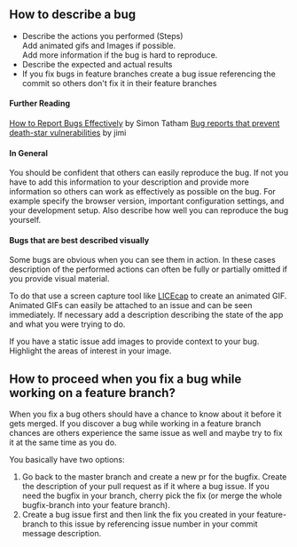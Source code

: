 
## How to describe a bug


- Describe the actions you performed (Steps)  
  Add animated gifs and Images if possible.  
  Add more information if the bug is hard to reproduce.
- Describe the expected and actual results
- If you fix bugs in feature branches create a bug issue referencing the commit so others don't fix it in their feature branches


#### Further Reading

[How to Report Bugs Effectively](http://www.chiark.greenend.org.uk/~sgtatham/bugs.html) by Simon Tatham
[Bug reports that prevent death-star vulnerabilities](https://medium.com/@folajimia/writing-the-perfect-bug-report-35d4a39e6f1#.g20cq0ci0) by jimi


#### In General

You should be confident that others can easily reproduce the bug. If not you have to add this information to your description and provide more information so others can work as effectively as possible on the bug. For example specify the browser version, important configuration settings, and your development setup. Also describe how well you can reproduce the bug yourself.

#### Bugs that are best described visually

Some bugs are obvious when you can see them in action. In these cases description of the performed actions can often be fully or partially omitted if you provide visual material.

To do that use a screen capture tool like [LICEcap](http://www.cockos.com/licecap/) to create an animated GIF. Animated GIFs can easily be attached to an issue and can be seen immediately.
If necessary add a description describing the state of the app and what you were trying to do.

If you have a static issue add images to provide context to your bug. Highlight the areas of interest in your image.


## How to proceed when you fix a bug while working on a feature branch?

When you fix a bug others should have a chance to know about it before it gets merged. If you discover a bug while working in a feature branch chances are others experience the same issue as well and maybe try to fix it at the same time as you do.

You basically have two options:

1. Go back to the master branch and create a new pr for the bugfix. Create the description of your pull request as if it where a bug issue. If you need the bugfix in your branch, cherry pick the fix (or merge the whole bugfix-branch into your feature branch).
2. Create a bug issue first and then link the fix you created in your feature-branch to this issue by referencing issue number in your commit message description.
